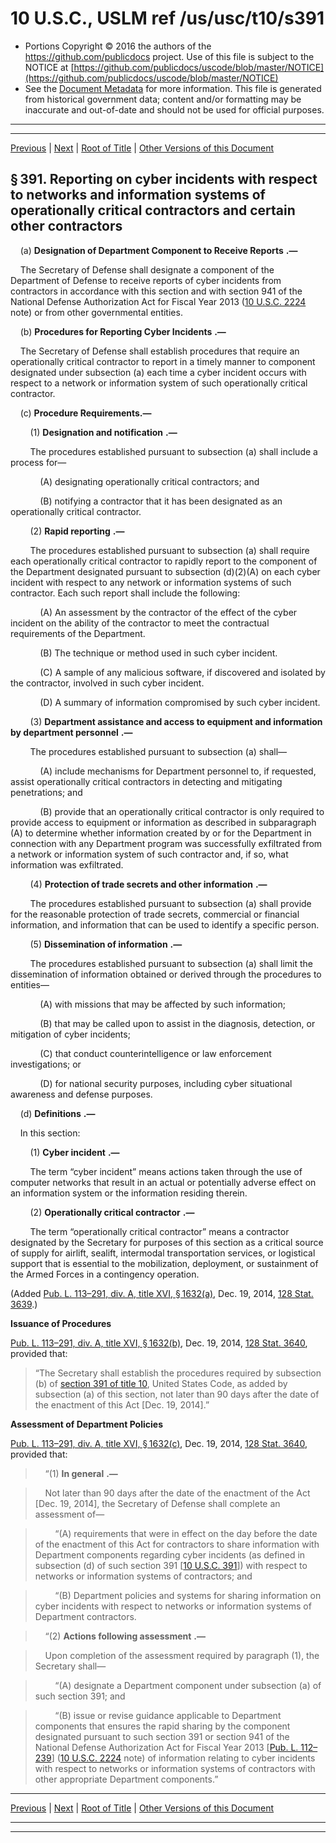 ---
---

# 10 U.S.C., USLM ref /us/usc/t10/s391

* Portions Copyright © 2016 the authors of the https://github.com/publicdocs project.
  Use of this file is subject to the NOTICE at [https://github.com/publicdocs/uscode/blob/master/NOTICE](https://github.com/publicdocs/uscode/blob/master/NOTICE)
* See the [Document Metadata](././../../../../../..//README.md) for more information.
  This file is generated from historical government data; content and/or formatting may be inaccurate and out-of-date and should not be used for official purposes.

----------
----------

[Previous](./../../../../../..//us/usc/t10/stA/ptI/ch19/m__us_usc_t10_stA_ptI_ch19.md) | [Next](./../../../../../..//us/usc/t10/stA/ptI/ch19/m__us_usc_t10_s392.md) | [Root of Title](./../../../../../../) | [Other Versions of this Document](https://publicdocs.github.io/go/links?ns=uslm&ref=%2Fus%2Fusc%2Ft10%2Fs391)

## § 391. Reporting on cyber incidents with respect to networks and information systems of operationally critical contractors and certain other contractors

    (a)  __Designation of Department Component to Receive Reports__  __.—__ 

    The Secretary of Defense shall designate a component of the Department of Defense to receive reports of cyber incidents from contractors in accordance with this section and with section 941 of the National Defense Authorization Act for Fiscal Year 2013 ([10 U.S.C. 2224][/us/usc/t10/s2224] note) or from other governmental entities.

    (b)  __Procedures for Reporting Cyber Incidents__  __.—__ 

    The Secretary of Defense shall establish procedures that require an operationally critical contractor to report in a timely manner to component designated under subsection (a) each time a cyber incident occurs with respect to a network or information system of such operationally critical contractor.

    (c) __Procedure Requirements.—__ 

        (1)  __Designation and notification__  __.—__ 

        The procedures established pursuant to subsection (a) shall include a process for—

            (A) designating operationally critical contractors; and

            (B) notifying a contractor that it has been designated as an operationally critical contractor.

        (2)  __Rapid reporting__  __.—__ 

        The procedures established pursuant to subsection (a) shall require each operationally critical contractor to rapidly report to the component of the Department designated pursuant to subsection (d)(2)(A) on each cyber incident with respect to any network or information systems of such contractor. Each such report shall include the following:

            (A) An assessment by the contractor of the effect of the cyber incident on the ability of the contractor to meet the contractual requirements of the Department.

            (B) The technique or method used in such cyber incident.

            (C) A sample of any malicious software, if discovered and isolated by the contractor, involved in such cyber incident.

            (D) A summary of information compromised by such cyber incident.

        (3)  __Department assistance and access to equipment and information by department personnel__  __.—__ 

        The procedures established pursuant to subsection (a) shall—

            (A) include mechanisms for Department personnel to, if requested, assist operationally critical contractors in detecting and mitigating penetrations; and

            (B) provide that an operationally critical contractor is only required to provide access to equipment or information as described in subparagraph (A) to determine whether information created by or for the Department in connection with any Department program was successfully exfiltrated from a network or information system of such contractor and, if so, what information was exfiltrated.

        (4)  __Protection of trade secrets and other information__  __.—__ 

        The procedures established pursuant to subsection (a) shall provide for the reasonable protection of trade secrets, commercial or financial information, and information that can be used to identify a specific person.

        (5)  __Dissemination of information__  __.—__ 

        The procedures established pursuant to subsection (a) shall limit the dissemination of information obtained or derived through the procedures to entities—

            (A) with missions that may be affected by such information;

            (B) that may be called upon to assist in the diagnosis, detection, or mitigation of cyber incidents;

            (C) that conduct counterintelligence or law enforcement investigations; or

            (D) for national security purposes, including cyber situational awareness and defense purposes.

    (d)  __Definitions__  __.—__ 

    In this section:

        (1)  __Cyber incident__  __.—__ 

        The term “cyber incident” means actions taken through the use of computer networks that result in an actual or potentially adverse effect on an information system or the information residing therein.

        (2)  __Operationally critical contractor__  __.—__ 

        The term “operationally critical contractor” means a contractor designated by the Secretary for purposes of this section as a critical source of supply for airlift, sealift, intermodal transportation services, or logistical support that is essential to the mobilization, deployment, or sustainment of the Armed Forces in a contingency operation.

(Added [Pub. L. 113–291, div. A, title XVI, § 1632(a)][/us/pl/113/291/s1632/a], Dec. 19, 2014, [128 Stat. 3639][/us/stat/128/3639].)

 __Issuance of Procedures__ 

[Pub. L. 113–291, div. A, title XVI, § 1632(b)][/us/pl/113/291/s1632/b], Dec. 19, 2014, [128 Stat. 3640][/us/stat/128/3640], provided that: 

> “The Secretary shall establish the procedures required by subsection (b) of [section 391 of title 10][/us/usc/t10/s391], United States Code, as added by subsection (a) of this section, not later than 90 days after the date of the enactment of this Act \[Dec. 19, 2014\].”

 __Assessment of Department Policies__ 

[Pub. L. 113–291, div. A, title XVI, § 1632(c)][/us/pl/113/291/s1632/c], Dec. 19, 2014, [128 Stat. 3640][/us/stat/128/3640], provided that:

>     “(1)  __In general__  __.—__ 

>     Not later than 90 days after the date of the enactment of the Act \[Dec. 19, 2014\], the Secretary of Defense shall complete an assessment of—

>         “(A) requirements that were in effect on the day before the date of the enactment of this Act for contractors to share information with Department components regarding cyber incidents (as defined in subsection (d) of such section 391 \[[10 U.S.C. 391][/us/usc/t10/s391]\]) with respect to networks or information systems of contractors; and

>         “(B) Department policies and systems for sharing information on cyber incidents with respect to networks or information systems of Department contractors.

>     “(2)  __Actions following assessment__  __.—__ 

>     Upon completion of the assessment required by paragraph (1), the Secretary shall—

>         “(A) designate a Department component under subsection (a) of such section 391; and

>         “(B) issue or revise guidance applicable to Department components that ensures the rapid sharing by the component designated pursuant to such section 391 or section 941 of the National Defense Authorization Act for Fiscal Year 2013 \[[Pub. L. 112–239][/us/pl/112/239]\] ([10 U.S.C. 2224][/us/usc/t10/s2224] note) of information relating to cyber incidents with respect to networks or information systems of contractors with other appropriate Department components.”

----------

[Previous](./../../../../../..//us/usc/t10/stA/ptI/ch19/m__us_usc_t10_stA_ptI_ch19.md) | [Next](./../../../../../..//us/usc/t10/stA/ptI/ch19/m__us_usc_t10_s392.md) | [Root of Title](./../../../../../../) | [Other Versions of this Document](https://publicdocs.github.io/go/links?ns=uslm&ref=%2Fus%2Fusc%2Ft10%2Fs391)

----------
----------

[/us/usc/t10/s2224]: https://publicdocs.github.io/go/links?ns=uslm&ref=%2Fus%2Fusc%2Ft10%2Fs2224
[/us/pl/113/291/s1632/a]: https://publicdocs.github.io/go/links?ns=uslm&ref=%2Fus%2Fpl%2F113%2F291%2Fs1632%2Fa
[/us/stat/128/3639]: https://publicdocs.github.io/go/links?ns=uslm&ref=%2Fus%2Fstat%2F128%2F3639
[/us/pl/113/291/s1632/b]: https://publicdocs.github.io/go/links?ns=uslm&ref=%2Fus%2Fpl%2F113%2F291%2Fs1632%2Fb
[/us/stat/128/3640]: https://publicdocs.github.io/go/links?ns=uslm&ref=%2Fus%2Fstat%2F128%2F3640
[/us/usc/t10/s391]: https://publicdocs.github.io/go/links?ns=uslm&ref=%2Fus%2Fusc%2Ft10%2Fs391
[/us/pl/113/291/s1632/c]: https://publicdocs.github.io/go/links?ns=uslm&ref=%2Fus%2Fpl%2F113%2F291%2Fs1632%2Fc
[/us/stat/128/3640]: https://publicdocs.github.io/go/links?ns=uslm&ref=%2Fus%2Fstat%2F128%2F3640
[/us/usc/t10/s391]: https://publicdocs.github.io/go/links?ns=uslm&ref=%2Fus%2Fusc%2Ft10%2Fs391
[/us/pl/112/239]: https://publicdocs.github.io/go/links?ns=uslm&ref=%2Fus%2Fpl%2F112%2F239
[/us/usc/t10/s2224]: https://publicdocs.github.io/go/links?ns=uslm&ref=%2Fus%2Fusc%2Ft10%2Fs2224


